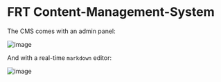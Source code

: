 # FRT Content-Management-System

The CMS comes with an admin panel:

![image](https://github.com/Fazekas-Robo-Team/frt-website/assets/63842039/dce4bb77-f47d-4c8e-a9f6-5c5443f36175)

And with a real-time `markdown` editor:

![image](https://github.com/Fazekas-Robo-Team/frt-website/assets/63842039/6604f9e8-33e0-4037-b9f2-2058bde0d37a)
